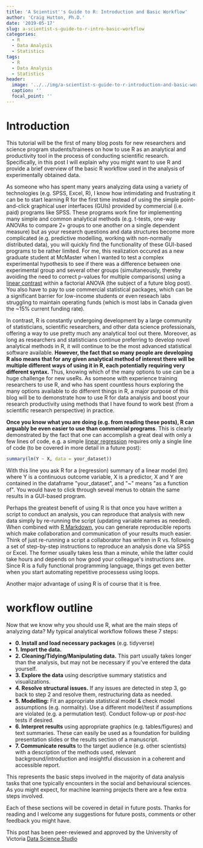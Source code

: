 ```yaml
---
title: 'A Scientist''s Guide to R: Introduction and Basic Workflow'
author: 'Craig Hutton, Ph.D.'
date: '2019-05-17'
slug: a-scientist-s-guide-to-r-intro-basic-workflow
categories:
  - R
  - Data Analysis
  - Statistics
tags:
  - R
  - Data Analysis
  - Statistics
header:
  image: '../../img/a-scientist-s-guide-to-r-introduction-and-basic-workflow.png'
  caption: ''
  focal_point: ''
---
```


# **Introduction**

This tutorial will be the first of many blog posts for new researchers and science program students/trainees on how to use R as an analytical and productivity tool in the process of conducting scientific research. Specifically, in this post I will explain why you might want to use R and provide a brief overview of the basic R workflow used in the analysis of experimentally obtained data.

As someone who has spent many years analyzing data using a variety of technologies (e.g. SPSS, Excel, R), I know how intimidating and frustrating it can be to start learning R for the first time instead of using the simple point-and-click graphical user interfaces (GUIs) provided by commercial (i.e. paid) programs like SPSS. These programs work fine for implementing many simple and common analytical methods (e.g. t-tests, one-way ANOVAs to compare 2+ groups to one another on a single dependent measure) but as your research questions and data structures become more complicated (e.g. predictive modelling, working with non-normally distributed data), you will quickly find the functionality of these GUI-based programs to be rather limited. For me, this realization occured as a new graduate student at McMaster when I wanted to test a complex experimental hypothesis to see if there was a difference between one experimental group and several other groups (simultaneously, thereby avoiding the need to correct p-values for multiple comparisons) using a [linear contrast](http://www.utdallas.edu/~herve/abdi-contrasts2010-pretty.pdf) within a factorial ANOVA (the subject of a future blog post). You also have to pay to use commercial statistical packages, which can be a significant barrier for low-income students or even reseach labs struggling to maintain operating funds (which is most labs in Canada given the ~15% current funding rate).

In contrast, R is constantly undergoing development by a large community of statisticians, scientific researchers, and other data science professionals, offering a way to use pretty much any analytical tool out there. Moreover, as long as researchers and statisticians continue preferring to develop novel analytical methods in R, it will continue to be the most advanced statistical software available. **However, the fact that so many people are developing R also means that for any given analytical method of interest there will be multiple different ways of using it in R, each potentially requiring very different syntax.** Thus, knowing which of the many options to use can be a huge challenge for new useRs. As someone with experience training researchers to use R, and who has spent countless hours exploring the many options available to do different things in R, a major purpose of this blog will be to demonstrate how to use R for data analysis and boost your research productivity using methods that I have found to work best (from a scientific research perspective) in practice. 

**Once you know what you are doing (e.g. from reading these posts), R can arguably be even easier to use than commercial programs**. This is clearly demonstrated by the fact that one can accomplish a great deal with only a few lines of code, e.g. a simple [linear regression](http://www.stat.yale.edu/Courses/1997-98/101/linreg.htm) requires only a single line of code (to be covered in more detail in a future post):


```r
summary(lm(Y ~ X, data = your_dataset)) 
```

With this line you ask R for a (regression) summary of a linear model (lm) where Y is a continuous outcome variable, X is a predictor, X and Y are contained in the dataframe "your_dataset", and "~" means "as a function of". You would have to click through seveal menus to obtain the same results in a GUI-based program.

Perhaps the greatest benefit of using R is that once you have written a script to conduct an analysis, you can reproduce that analysis with new data simply by re-running the script (updating variable names as needed). When combined with [R Markdown](https://bookdown.org/yihui/rmarkdown/), you can generate reproducible reports which make collaboration and communication of your results much easier. Think of just re-running a script a collaborator has written in R vs. following a set of step-by-step instructions to reproduce an analysis done via SPSS or Excel. The former usually takes less than a minute, while the latter could take hours and depends on how good your colleague's instructions are. Since R is a fully functional programming language, things get even better when you start automating repetitive processess using loops. 

Another major advantage of using R is of course that it is free. 


# **workflow outline**

Now that we know why you should use R, what are the main steps of analyzing data? My typical analytical workflow follows these 7 steps:

  * **0. Install and load necessary packages** (e.g. tidyverse)
  * **1. Import the data.**
  * **2. Cleaning/Tidying/Manipulating data.** This part usually takes longer than the analysis, but may not be necessary if you've entered the data yourself.
  * **3. Explore the data** using descriptive summary statistics and visualizations.
  * **4. Resolve structural issues.** If any issues are detected in step 3, go back to step 2 and resolve them, restructuring data as needed.
  * **5. Modelling:** Fit an appropriate statistical model & check model assumptions (e.g. normality). Use a different model/test if assumptions are violated (e.g. a permutation test). Conduct follow-up or *post-hoc* tests if desired.
  * **6. Interpret results** using appropriate graphics (e.g. tables/figures) and text summaries. These can easily be used as a foundation for building presentation slides or the results section of a manuscript.
  * **7. Communicate results** to the target audience (e.g. other scientists) with a description of the methods used, relevant background/introduction and insightful discussion in a coherent and accessible report.
  
This represents the basic steps involved in the majority of data analysis tasks that one typically encounters in the social and behavioural sciences. As you might expect, for machine learning projects there are a few extra steps involved.
  
Each of these sections will be covered in detail in future posts. Thanks for reading and I welcome any suggestions for future posts, comments or other feedback you might have.

This post has been peer-reviewed and approved by the University of Victoria [Data Science Studio][DSSlink]

[DSSlink]:https://dss-ialh.rbind.io/#about
